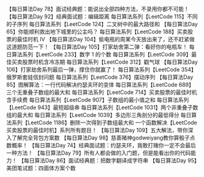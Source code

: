 【每日算法Day 78】面试经典题：能说出全部四种方法，不录用你都不可能！
【每日算法Day 92】经典面试题：编辑距离
每日算法系列【LeetCode 115】不同的子序列
每日算法系列【LeetCode 124】二叉树中的最大路径和
【每日算法Day 65】你能顺利救出地下城里的公主吗？
每日算法系列【LeetCode 188】买卖股票的最佳时机 IV
【每日算法Day 104】偷电瓶的周某今天放出来了，还不赶紧做这道题防范一下！
【每日算法Day 105】打家劫舍第二弹：看好你的电瓶车！
每日算法系列【LeetCode 233】数字 1 的个数
每日算法系列【LeetCode 309】最佳买卖股票时机含冷冻期
每日算法系列【LeetCode 312】戳气球
【每日算法Day 106】打家劫舍系列最后一弹，撑住你就赢了！
每日算法系列【LeetCode 354】俄罗斯套娃信封问题
每日算法系列【LeetCode 376】摆动序列
【每日算法Day 85】图解算法：一行代码解决约瑟夫环的变体
每日算法系列【LeetCode 689】三个无重叠子数组的最大和
每日算法系列【LeetCode 714】买卖股票的最佳时机含手续费
每日算法系列【LeetCode 907】子数组的最小值之和
每日算法系列【LeetCode 943】最短超级串
每日算法系列【LeetCode 1031】两个非重叠子数组的最大和
每日算法系列【LeetCode 1039】多边形三角剖分的最低得分
每日算法系列【LeetCode 1186】删除一次得到子数组最大和
一个函数解决【LeetCode 买卖股票的最佳时机】系列所有题目！
【每日算法Day 109】五大解法，带你深入了解完全背包方案数
【每日算法Day 98】慈善赌神godweiyang教你算骰子点数概率！
【每日算法Day 74】经典面试题：约瑟夫环，我敢打赌你一定不会最后一种方法！
【每日算法Day 79】所有人都会做的入门题，但是能看出你的代码能力！
【每日算法Day 86】面试经典题：把数字翻译成字符串
【每日算法Day 95】美团笔试题：四面体方案个数
